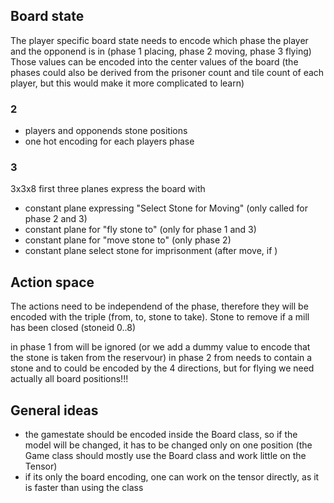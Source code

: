 ## Board state
The player specific board state needs to encode which phase the player and the opponend is in (phase 1 placing, phase 2 moving, phase 3 flying)
Those values can be encoded into the center values of the board (the phases could also be derived from the prisoner count and tile count of each player, but this would make it more complicated to learn)
### 2
- players and opponends stone positions
- one hot encoding for each players phase

### 3
3x3x8
first three planes express the board with

- constant plane expressing "Select Stone for Moving" (only called for phase 2 and 3)
- constant plane for "fly stone to" (only for phase 1 and 3)
- constant plane for "move stone to" (only phase 2)
- constant plane select stone for imprisonment (after move, if )

## Action space
The actions need to be independend of the phase, therefore they will be encoded with the triple
(from, to, stone to take). Stone to remove if a mill has been closed (stoneid 0..8)

in phase 1 from will be ignored (or we add a dummy value to encode that the stone is taken from the reservour)
in phase 2 from needs to contain a stone and to could be encoded by the 4 directions, but for flying we need actually all board positions!!!

## General ideas
- the gamestate should be encoded inside the Board class, so if the model will be changed, it has to be changed only on one position (the Game class should mostly use the Board class and work little on the Tensor)
- if its only the board encoding, one can work on the tensor directly, as it is faster than using the class